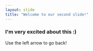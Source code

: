 ```yaml
---
layout: slide
title: "Welcome to our second slide!"
---
```

### I'm very excited about this :)
Use the left arrow to go back!
